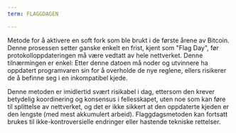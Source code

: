 ```yaml
---
term: FLAGGDAGEN

---
```

Metode for å aktivere en soft fork som ble brukt i de første årene av Bitcoin. Denne prosessen setter ganske enkelt en frist, kjent som "Flag Day", før protokolloppdateringen må være vedtatt av hele nettverket. Denne tilnærmingen er enkel: Etter denne datoen må noder og utvinnere ha oppdatert programvaren sin for å overholde de nye reglene, ellers risikerer de å befinne seg i en inkompatibel kjede.

Denne metoden er imidlertid svært risikabel i dag, ettersom den krever betydelig koordinering og konsensus i fellesskapet, uten noe som kan føre til splittelse av nettverket, og det er ikke sikkert at den oppdaterte kjeden er den lengste (med mest akkumulert arbeid). Flaggdagsmetoden kan fortsatt brukes til ikke-kontroversielle endringer eller hastende tekniske rettelser.